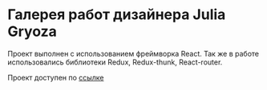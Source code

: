 # Галерея работ дизайнера Julia Gryoza

Проект выполнен с использованием фреймворка React. Так же в работе использовались библиотеки Redux, Redux-thunk, React-router.

Проект доступен по [ссылке](https://portfolio-gallery-f62a0.web.app)
